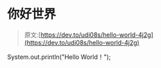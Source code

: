 # 你好世界

> 原文:[https://dev.to/udi08s/hello-world-4j2g](https://dev.to/udi08s/hello-world-4j2g)

System.out.println("Hello World！");